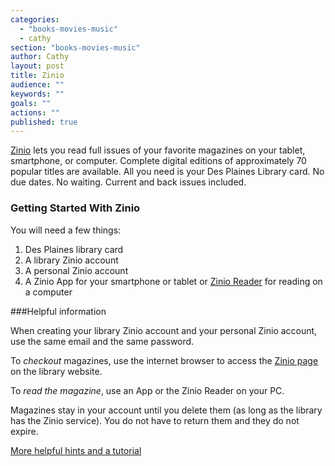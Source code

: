 ```yaml
---
categories: 
  - "books-movies-music"
  - cathy
section: "books-movies-music"
author: Cathy
layout: post
title: Zinio
audience: ""
keywords: ""
goals: ""
actions: ""
published: true
---
```


[Zinio](https://www.rbdigital.com/desplainesil/service/zinio/landing?) lets you read full issues of your favorite magazines on your tablet, smartphone, or computer. Complete digital editions of approximately 70 popular titles are available. All you need is your Des Plaines Library card. No due dates. No waiting. Current and back issues included.

### Getting Started With Zinio 

You will need a few things:
1. Des Plaines library card
2. A library Zinio account
3. A personal Zinio account
4. A Zinio App for your smartphone or tablet or [Zinio Reader](http://www.zinio.com/www/apps/desktop.jsp) for reading on a computer

###Helpful information

When creating your library Zinio account and your personal Zinio account, use the same email and the same password.

To *checkout* magazines, use the internet browser to access the [Zinio page](https://www.rbdigital.com/desplainesil/service/zinio/landing?) on the library website.

To *read the magazine*, use an App or the Zinio Reader on your PC.

Magazines stay in your account until you delete them (as long as the library has the Zinio service). You do not have to return them and they do not expire.

[More helpful hints and a tutorial](https://www.rbdigital.com/service/zinio)